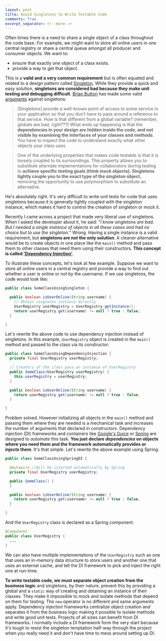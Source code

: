 ```yaml
---
layout: post
title: Avoid Singletons to Write Testable Code
comments: True
excerpt_separator: <!--more-->
---
```


Often times there is a need to share a single object of a class throughout the code base. For example, we might want to store all online users in one central registry or share a central queue amongst all producer and consumer objects. We want to:

- ensure that exactly *one* object of a class exists.
- provide a way to get that object.

<!--more-->

This is a **valid and a very common requirement** but is often equated and related to a design pattern called [Singleton](https://sourcemaking.com/design_patterns/singleton). While they provide a quick and easy solution, **singletons are considered bad because they make unit testing and debugging difficult**. [Brian Button](https://www.linkedin.com/in/brianbutton) has made some valid [arguments](https://blogs.msdn.microsoft.com/scottdensmore/2004/05/25/why-singletons-are-evil/) against singletons:

> [Singletons] provide a well-known point of access to some service in your application so that you don’t have to pass around a reference to that service. How is that different from a global variable? (remember, globals are bad, right???) What ends up happening is that the **dependencies in your design are hidden inside the code, and not visible by examining the interfaces of your classes and methods**. You have to inspect the code to understand exactly what other objects your class uses.

> One of the underlying properties that makes code testable is that it is loosely coupled to its surroundings. This property allows you to substitute alternate implementations for collaborators during testing to **achieve specific testing goals (think mock objects). Singletons tightly couple you to the exact type of the singleton object**, removing the opportunity to use polymorphism to substitute an alternative.

He's absolutely right. It's very difficult to write unit tests for code that uses singletons because it is generally tightly coupled with the singleton instance, which makes it hard to control the creation of singleton or mock it.

Recently I came across a project that made very liberal use of singletons. When I asked the developer about it, he said: "*I know singletons are bad. But I needed a single instance of objects in all these cases and had no choice but to use the singleton.*" Wrong. Having a single instance is a valid requirement, but **singletons are not the only solution**. A cleaner alternative would be to create objects in one place like the `main()` method and pass them to other classes that need them using their constructors. **This concept is called ['Dependency Injection'](https://en.wikipedia.org/wiki/Dependency_injection)**.

To illustrate these concepts, let's look at few example. Suppose we want to store all online users in a central registry and provide a way to find out whether a user is online or not by the username. If we use singletons, the code would look like:

```java
public class SomeClassUsingSingleton {

  public boolean isUserOnline(String username) {
    // Obtain singleton instance directly
    UserRegistry userRegistry = UserRegistry.getInstance();
    return userRegistry.get(username) != null ? true : false;
  }

}
```

Let's rewrite the above code to use dependency injection instead of singletons. In this example, `UserRegistry` object is created in the `main()` method and passed to the class via its constructor:

```java
public class SomeClassUsingDependencyInjection {
  private final UserRegistry userRegistry;

  // Creators of the class pass an instance of UserRegistry
  public SomeClass(UserRegistry userRegistry) {
    this.userRegistry = userRegistry;
  }

  public boolean isUserOnline(String username) {
    return userRegistry.get(username) != null ? true : false;
  }

}
```

Problem solved. However initializing all objects in the `main()` method and passing them where they are needed is a mechanical task and increases the number of arguments that declared in constructors. Dependency injection (DI) frameworks and containers like [Google's Guice](https://github.com/google/guice) or [Spring](http://docs.spring.io/autorepo/docs/spring/3.2.x/spring-framework-reference/html/beans.html) are designed to *automate* this task. **You just declare *dependencies* on objects where you need them and the framework automatically provides or *injects* them**. It's that simple. Let's rewrite the above example using Spring:

```java
public class SomeClassUsingSpringDI {

  @Autowire //Will be injected automatically by Spring
  private final UserRegistry userRegistry;

  public SomeClass() {
  }

  public boolean isUserOnline(String username) {
    return userRegistry.get(username) != null ? true : false;
  }

}
```

And the `UserRegistry` class is declared as a Spring component:

```java
@Component
public class UserRegistry {
  ...
}
```

We can also have multiple implementations of the `UserRegistry` such as one that uses an in-memory data structure to store users and another one that uses an external cache, and tell the DI framework to pick and inject the right one at run-time.

**To write testable code, we must separate object creation from the business logic** and singletons, by their nature, prevent this by providing a global and a `static` way of creating and obtaining an instance of their classes. They make it impossible to mock and isolate methods that depend on them for testing. The `new` operator is no different and same arguments apply. Dependency injection frameworks centralize object creation and separates it from the business logic making it possible to isolate methods and write good unit tests. Projects of all sizes can benefit from DI frameworks. I normally include a DI framework form the very start because it's tough to resist the singleton temptation half-way through the project when you really need it and don't have time to mess around setting up DI.
